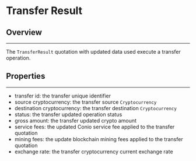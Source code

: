 # Transfer Result

## Overview
---
The `TransferResult` quotation with updated data used execute a transfer operation.

## Properties
---
- transfer id: the transfer unique identifier
- source cryptocurrency: the transfer source `Cryptocurrency`
- destination cryptocurrency: the transfer destination `Cryptocurrency`
- status: the transfer updated operation status
- gross amount: the transfer updated crypto amount
- service fees: the updated Conio service fee applied to the transfer quotation
- mining fees: the update blockchain mining fees applied to the transfer quotation
- exchange rate: the transfer cryptocurrency current exchange rate